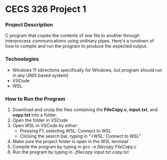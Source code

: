 # CECS 326 Project 1

### Project Description
C program that copies the contents of one file to another through interprocess communications using ordinary pipes. Here's a rundown of how to compile and run the program to produce the expected output.

### Technologies
- Windows 11 (directions specifically for Windows, but program should run in any UNIX based system)
- VSCode
- WSL

### How to Run the Program
1. Download and unzip the files containing the **FileCopy.c**, **input.txt**, and **copy.txt** into a folder.
2. Open the folder in VSCode
3. Open WSL in VSCode by either:
   - Pressing F1, selecting WSL: Connect to WSL
   - Clicking the search bar, typing in ">WSL: Connect to WSL"
4. Make sure the project folder is open in the WSL terminal
5. Compile the program by typing in *gcc -o filecopy FileCopy.c*
6. Run the program by typing in *./filecopy input.txt copy.txt*

